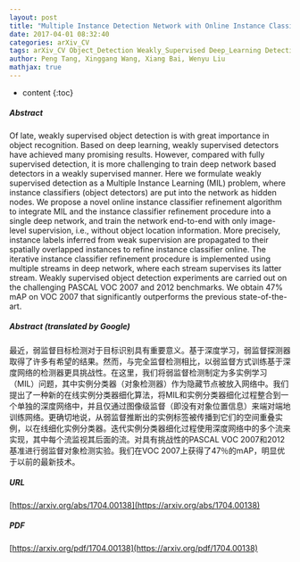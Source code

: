 ```yaml
---
layout: post
title: "Multiple Instance Detection Network with Online Instance Classifier Refinement"
date: 2017-04-01 08:32:40
categories: arXiv_CV
tags: arXiv_CV Object_Detection Weakly_Supervised Deep_Learning Detection Recognition
author: Peng Tang, Xinggang Wang, Xiang Bai, Wenyu Liu
mathjax: true
---
```


* content
{:toc}

##### Abstract
Of late, weakly supervised object detection is with great importance in object recognition. Based on deep learning, weakly supervised detectors have achieved many promising results. However, compared with fully supervised detection, it is more challenging to train deep network based detectors in a weakly supervised manner. Here we formulate weakly supervised detection as a Multiple Instance Learning (MIL) problem, where instance classifiers (object detectors) are put into the network as hidden nodes. We propose a novel online instance classifier refinement algorithm to integrate MIL and the instance classifier refinement procedure into a single deep network, and train the network end-to-end with only image-level supervision, i.e., without object location information. More precisely, instance labels inferred from weak supervision are propagated to their spatially overlapped instances to refine instance classifier online. The iterative instance classifier refinement procedure is implemented using multiple streams in deep network, where each stream supervises its latter stream. Weakly supervised object detection experiments are carried out on the challenging PASCAL VOC 2007 and 2012 benchmarks. We obtain 47% mAP on VOC 2007 that significantly outperforms the previous state-of-the-art.

##### Abstract (translated by Google)
最近，弱监督目标检测对于目标识别具有重要意义。基于深度学习，弱监督探测器取得了许多有希望的结果。然而，与完全监督检测相比，以弱监督方式训练基于深度网络的检测器更具挑战性。在这里，我们将弱监督检测制定为多实例学习（MIL）问题，其中实例分类器（对象检测器）作为隐藏节点被放入网络中。我们提出了一种新的在线实例分类器细化算法，将MIL和实例分类器细化过程整合到一个单独的深度网络中，并且仅通过图像级监督（即没有对象位置信息）来端对端地训练网络。更确切地说，从弱监督推断出的实例标签被传播到它们的空间重叠实例，以在线细化实例分类器。迭代实例分类器细化过程使用深度网络中的多个流来实现，其中每个流监视其后面的流。对具有挑战性的PASCAL VOC 2007和2012基准进行弱监督对象检测实验。我们在VOC 2007上获得了47％的mAP，明显优于以前的最新技术。

##### URL
[https://arxiv.org/abs/1704.00138](https://arxiv.org/abs/1704.00138)

##### PDF
[https://arxiv.org/pdf/1704.00138](https://arxiv.org/pdf/1704.00138)

